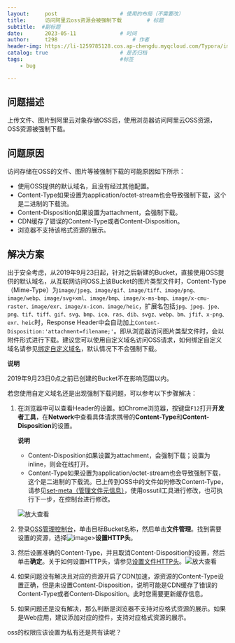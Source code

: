 ```yaml
---
layout:     post   				    # 使用的布局（不需要改）
title:      访问阿里云oss资源会被强制下载		# 标题 
subtitle:  #副标题
date:       2023-05-11				# 时间
author:     t298						# 作者
header-img: https://li-1259785128.cos.ap-chengdu.myqcloud.com/Typora/image-20230511154450532.png 	#这篇文章标题背景图片
catalog: true 						# 是否归档
tags:								#标签
    - bug

---
```


## 问题描述

上传文件、图片到阿里云对象存储OSS后，使用浏览器访问阿里云OSS资源，OSS资源被强制下载。

## 问题原因

访问存储在OSS的文件、图片等被强制下载的可能原因如下所示：

- 使用OSS提供的默认域名，且没有经过其他配置。
- Content-Type如果设置为application/octet-stream也会导致强制下载，这个是二进制的下载流。
- Content-Disposition如果设置为attachment，会强制下载。
- CDN缓存了错误的Content-Type或者Content-Disposition。
- 浏览器不支持该格式资源的展示。

## 解决方案

出于安全考虑，从2019年9月23日起，针对之后新建的Bucket，直接使用OSS提供的默认域名，从互联网访问OSS上该Bucket的图片类型文件时，Content-Type（Mime-Type）为`image/jpeg、image/gif、image/tiff、image/png、image/webp、image/svg+xml、image/bmp、image/x-ms-bmp、image/x-cmu-raster、image/exr、image/x-icon、image/heic`，扩展名包括`jpg、jpeg、jpe、png、tif、tiff、gif、svg、bmp、ico、ras、dib、svgz、webp、bm、jfif、x-png、exr、heic`时，Response Header中会自动加上`Content-Disposition:'attachment=filename;'`。即从浏览器访问图片类型文件时，会以附件形式进行下载。建议您可以使用自定义域名访问OSS请求，如何绑定自定义域名请参见[绑定自定义域名](https://help.aliyun.com/document_detail/31902.html)，默认情况下不会强制下载。

**说明**

2019年9月23日0点之前已创建的Bucket不在影响范围以内。

若您使用自定义域名还是出现强制下载问题，可以参考以下步骤解决：

1. 在浏览器中可以查看Header的设置。如Chrome浏览器，按键盘`F12`打开**开发者工具**，在**Network**中查看具体请求携带的**Content-Type**和**Content-Disposition**的设置。

   **说明**

   - Content-Disposition如果设置为attachment，会强制下载；设置为inline，则会在线打开。
   - Content-Type如果设置为application/octet-stream也会导致强制下载，这个是二进制的下载流。已上传到OSS中的文件如何修改Content-Type，请参见[set-meta（管理文件元信息）](https://help.aliyun.com/document_detail/120056.html)，使用ossutil工具进行修改，也可执行下一步，在控制台进行修改。

   ![放大查看](https://help-static-aliyun-doc.aliyuncs.com/assets/img/zh-CN/6229241761/p512406.png)

2. 登录[OSS管理控制台](https://oss.console.aliyun.com/)，单击目标Bucket名称，然后单击**文件管理**。找到需要设置的资源，选择![image](https://help-static-aliyun-doc.aliyuncs.com/assets/img/zh-CN/6229241761/p536590.png)>**设置HTTP头**。

3. 然后设置准确的Content-Type，并且取消Content-Disposition的设置，然后单击**确定**。关于如何设置HTTP头，请参见[设置文件HTTP头](https://help.aliyun.com/document_detail/31913.html)。![放大查看](https://help-static-aliyun-doc.aliyuncs.com/assets/img/zh-CN/6229241761/p512408.png)

4. 如果问题没有解决且对应的资源开启了CDN加速，源资源的Content-Type设置正确，但是未设置Content-Disposition，说明可能是CDN缓存了错误的Content-Type或者Content-Disposition。此时您需要更新缓存信息。

5. 如果问题还是没有解决，那么判断是浏览器不支持对应格式资源的展示。如果是Web应用，建议添加对应的控件，支持对应格式资源的展示。

oss的权限应该设置为私有还是共有读呢？